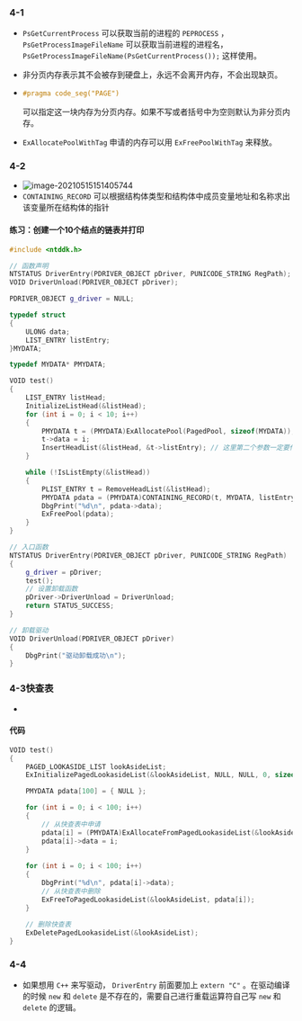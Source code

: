 ### 4-1

+ `PsGetCurrentProcess` 可以获取当前的进程的 `PEPROCESS` ，`PsGetProcessImageFileName` 可以获取当前进程的进程名， `PsGetProcessImageFileName(PsGetCurrentProcess());` 这样使用。

+ 非分页内存表示其不会被存到硬盘上，永远不会离开内存，不会出现缺页。

+ ```cpp
  #pragma code_seg("PAGE")
  ```

  可以指定这一块内存为分页内存。如果不写或者括号中为空则默认为非分页内存。

+ `ExAllocatePoolWithTag` 申请的内存可以用 `ExFreePoolWithTag` 来释放。

### 4-2

+ ![image-20210515151405744](C:\Users\雨初\AppData\Roaming\Typora\typora-user-images\image-20210515151405744.png)
+ `CONTAINING_RECORD` 可以根据结构体类型和结构体中成员变量地址和名称求出该变量所在结构体的指针

#### 练习：创建一个10个结点的链表并打印

```cpp
#include <ntddk.h>

// 函数声明
NTSTATUS DriverEntry(PDRIVER_OBJECT pDriver, PUNICODE_STRING RegPath);
VOID DriverUnload(PDRIVER_OBJECT pDriver);

PDRIVER_OBJECT g_driver = NULL;

typedef struct
{
	ULONG data;
	LIST_ENTRY listEntry;
}MYDATA;

typedef MYDATA* PMYDATA; 

VOID test()
{
	LIST_ENTRY listHead;
	InitializeListHead(&listHead);
	for (int i = 0; i < 10; i++)
	{
		PMYDATA t = (PMYDATA)ExAllocatePool(PagedPool, sizeof(MYDATA));
		t->data = i;
		InsertHeadList(&listHead, &t->listEntry); // 这里第二个参数一定要传listentry指针
	}

	while (!IsListEmpty(&listHead))
	{
		PLIST_ENTRY t = RemoveHeadList(&listHead);
		PMYDATA pdata = (PMYDATA)CONTAINING_RECORD(t, MYDATA, listEntry);
		DbgPrint("%d\n", pdata->data);
		ExFreePool(pdata);
	}
}

// 入口函数
NTSTATUS DriverEntry(PDRIVER_OBJECT pDriver, PUNICODE_STRING RegPath)
{
	g_driver = pDriver;
	test();
	// 设置卸载函数
	pDriver->DriverUnload = DriverUnload;
	return STATUS_SUCCESS;
}

// 卸载驱动
VOID DriverUnload(PDRIVER_OBJECT pDriver)
{
	DbgPrint("驱动卸载成功\n");
}
```

### 4-3快查表

+ 

#### 代码

```cpp
VOID test()
{
	PAGED_LOOKASIDE_LIST lookAsideList;
	ExInitializePagedLookasideList(&lookAsideList, NULL, NULL, 0, sizeof(MYDATA), 'abcd', 0);

	PMYDATA pdata[100] = { NULL };

	for (int i = 0; i < 100; i++)
	{
		// 从快查表中申请
		pdata[i] = (PMYDATA)ExAllocateFromPagedLookasideList(&lookAsideList);
		pdata[i]->data = i;
	}
	 
	for (int i = 0; i < 100; i++)
	{
		DbgPrint("%d\n", pdata[i]->data);
        // 从快查表中删除
		ExFreeToPagedLookasideList(&lookAsideList, pdata[i]);
	}
	
    // 删除快查表
	ExDeletePagedLookasideList(&lookAsideList);
}
```

### 4-4

+ 如果想用 `C++` 来写驱动， `DriverEntry` 前面要加上 `extern "C"` 。在驱动编译的时候 `new` 和 `delete` 是不存在的，需要自己进行重载运算符自己写 `new` 和 `delete` 的逻辑。
